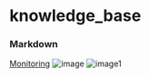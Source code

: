 # knowledge_base
### Markdown

[Monitoring](monitoring)
![image](https://user-images.githubusercontent.com/18243059/155546630-fb86cbac-fb23-4be3-8b2e-41052f5d795c.png)
![image1](https://user-images.githubusercontent.com/18243059/155546750-d7a4140a-4168-4e23-89a5-0386ca46369d.png)





